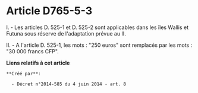 # Article D765-5-3

I. - Les articles D. 525-1 et D. 525-2 sont applicables dans les îles Wallis et Futuna sous réserve de l'adaptation prévue au
II. 

II. - A l'article D. 525-1, les mots : "250 euros" sont remplacés par les mots : "30 000 francs CFP".

**Liens relatifs à cet article**

	**Créé par**:

	  - Décret n°2014-585 du 4 juin 2014 - art. 8
